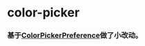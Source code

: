 # color-picker
### 基于[ColorPickerPreference](https://github.com/attenzione/android-ColorPickerPreference)做了小改动。
